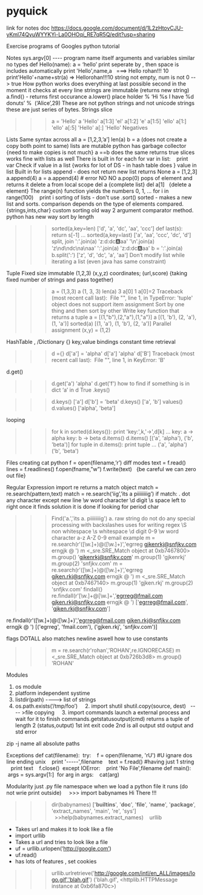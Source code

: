 pyquick
=======

link for notes doc
https://docs.google.com/document/d/1L2zHtovCJU-yKml74QyuWYYKYi-La0OHOqi_RE7qR5Q/edit?usp=sharing

Exercise programs of Googles python tutorial

Notes
sys.argv[0] ---- program name itself 
arguments and variables similar no types 
def Hello(name):
a = ‘hello’
print seperate by , then space is includes automatically
print 'Hello',name,a   ===> Hello rohan!!! 10
print'Hello'+name+str(a) ⇒ Hellorohan!!!10
string not empty, num is not 0 -- > true
How python works
does everything at last possible second
in the moment it checks at every line 
strings are immutable (returns new string)
a.find() - returns first occurance
a.lower() 
place holder %
‘Hi %s I have %d donuts’ %  (‘Alice’,29)
These are not python strings and not unicode strings these are just series of bytes.
Strings slice 
>>> a = 'Hello'
>>> a
'Hello'
>>> a[1:3]
'el'
>>> a[1:2]
'e'
>>> a[1:5]
'ello'
>>> a[1:]
'ello'
>>> a[:5]
'Hello'
>>> a[:]
'Hello'
Negatives

Lists
Same syntax across all 
a = [1,2,3,’a’]
len(a)
b = a (does not create a copy both point to same)
lists are mutable
python has garbage collector {need to make copies is not much}
a ==b does the same returns true
slices works fine with lists as well
There is built in for each
for var in list:
   print var
Check if value in a list {works for lot of DS - in hash table does }
value in list
Built in for lists
append - does not return new list returns None
a = [1,2,3]
a.append(4)
a = a.append(4) # error NO NO
a.pop(0) pops of element and returns it
delete a from local scope
del a {complete list}
del a[1]   {delete a element}
The range(n) function yields the numbers 0, 1, ... 
for i in range(100)    print i
sorting of lists - don't use .sort()
sorted - makes a new list and sorts.
comparison depends on the type of elements compared.{strings,ints,char}
custom sorting
old way 2 argument comparator method. python has new way
sort by length
>>> sorted(a,key=len)
['d', 'a', 'dc', 'aa', 'ccc']
>>> def last(s): return s[-1]
... 
>>> sorted(a,key=last)
['a', 'aa', 'ccc', 'dc', 'd']
split, join
>>> ':'.join(a)
'z:d:dc:a:aa'
>>> '\n'.join(a)
'z\nd\ndc\na\naa'
>>> ':'.join(a)
'z:d:dc:a:aa'
>>> b = ':'.join(a)
>>> b.split(':')
['z', 'd', 'dc', 'a', 'aa']
Don’t modify list while iterating a list (even java has same constraint)

Tuple
Fixed size 
immutable
(1,2,3)
(x,y,z) coordinates; (url,score) {taking fixed number of strings and pass together)
>>> a = (1,3,3)
>>> a
(1, 3, 3)
>>> len(a)
3
>>> a[0]
1
>>> a[0]=2
Traceback (most recent call last):
 File "<stdin>", line 1, in <module>
TypeError: 'tuple' object does not support item assignment
Sort by one thing and then sort by other 
Write key function that returns a tuple
>>> a = [(1,"b"),(2,"a"),(1,"a")]
>>> a
[(1, 'b'), (2, 'a'), (1, 'a')]
>>> sorted(a)
[(1, 'a'), (1, 'b'), (2, 'a')]
Parallel assignment 
>>> (x,y) = (1,2)

HashTable , /Dictionary
{}
key,value bindings
constant time retrieval 
>>> d ={}
>>> d['a'] = 'alpha'
>>> d['a']
'alpha'
>>> d['B']
Traceback (most recent call last):
 File "<stdin>", line 1, in <module>
KeyError: 'B'

d.get()
>>> d.get('a')
'alpha'
>>> d.get('f')
how to find if something is in dict
‘a’ in d
True
.keys()

>>> d.keys()
['a']
>>> d['b'] = 'beta'
>>> d.keys()
['a', 'b']
values()
>>> d.values()
['alpha', 'beta']

looping
>>> for k in sorted(d.keys()): print 'key:',k,'->',d[k]
... 
key: a -> alpha
key: b -> beta
d.items()
>>> d.items()
[('a', 'alpha'), ('b', 'beta')]
>>> for tuple in d.items(): print tuple
... 
('a', 'alpha')
('b', 'beta')

Files
creating cat python
f = open(filename,’r’)
diff modes
text = f.read()
lines = f.readlines()
f.open(fname,”w”)
f.write(text)   {be careful we can zero out file}

Regular Expression
import re
returns a match object
match = re.search(pattern,text)
match = re.search(‘iig’,’its a piiiiiiiig’)
if match:
. dot any character except new line
\w word character
\d digit
\s space
left to right once it finds solution it is done 
if looking for period char
>>> Find('a\.','its a. piiiiiiiig')
a.
raw string 
do not do any special processing with backslashes
uses for writing regex
\S non whitespace
\s whitespace
\d digit 0-9
\w word character a-z A-Z 0-9
email example
>>> m = re.search(r'([\w.]+)@([\w.]+)','egrreg gjkenrkj@snfjkv.com erngjk @ ')
>>> m
<_sre.SRE_Match object at 0xb7467800>
>>> m.group()
'gjkenrkj@snfjkv.com'
>>> m.group(1)
'gjkenrkj'
>>> m.group(2)
'snfjkv.com'
>>> m = re.search(r'([\w.]+)@([\w.]+)','egrreg gjken.rkj@snfjkv.com erngjk @ ')
>>> m
<_sre.SRE_Match object at 0xb7467140>
>>> m.group(1)
'gjken.rkj'
>>> m.group(2)
'snfjkv.com'
findall()
>>re.findall(r'[\w.]+@[\w.]+','egrreg@fmail.com gjken.rkj@snfjkv.com erngjk @ ')
['egrreg@fmail.com', 'gjken.rkj@snfjkv.com']

re.findall(r'([\w.]+)@([\w.]+)','egrreg@fmail.com gjken.rkj@snfjkv.com erngjk @ ')
[('egrreg', 'fmail.com'), ('gjken.rkj', 'snfjkv.com')]

flags
DOTALL also matches newline aswell 
how to use constants

>>> m = re.search(r'rohan','ROHAN',re.IGNORECASE)
>>> m
<_sre.SRE_Match object at 0xb726b3d8>
>>> m.group()
'ROHAN'

Modules

1. os module
1. platform independent systime 
2. listdir(path) ----> list of strings
3. os.path.exists(‘/tmp/foo’)
    2. import shutil
shutil.copy(source, dest)   ---- >file copying 
    3. import commands
launch a external process and wait for it to finish
commands.getstatusoutput(cmd)
returns a tuple of length 2 (status,output) 1st int exit code 2nd is all output std output and std error

zip -j name all absolute paths

Exceptions
def cat(filename):
 try:
   f = open(filename, 'rU') #U ignare dos line ending unix
   print '-----',filename
   text = f.read() #having just 1 string
   print text
   f.close()
 except IOError:
   print 'No File',filename 
def main():
 args = sys.argv[1:]
 for arg in args:
   cat(arg)

Modularity
just .py file namespace 
when we load a python file it runs (do not wrie print outside)
    >>> import babynames
Hi There !!!
>>> dir(babynames)
['__builtins__', '__doc__', '__file__', '__name__', '__package__', 'extract_names', 'main', 're', 'sys']
  >>help(babynames.extract_names)
  
urllib
- Takes url and makes it to look like a file
- import urllib
- Takes a url and tries to look like a file
- uf = urllib.urlopen(‘http://google.com’)
- uf.read()
- has lots of features , set cookies 
>>> urllib.urlretrieve('http://google.com/intl/en_ALL/images/logo.gif','blah.gif')
('blah.gif', <httplib.HTTPMessage instance at 0xb6fa870c>)











